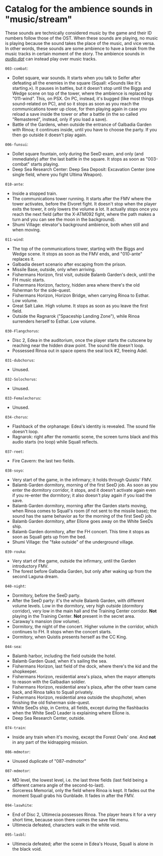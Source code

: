 # Catalog for the ambience sounds in "music/stream"

These sounds are technically considered music by the game and their ID numbers follow those of the OST. When these sounds are playing, no music is playing because the sound takes the place of the music, and vice versa. In other words, these sounds are some ambience to have a break from the music tracks in certain moment of the story. The ambience sounds in [_audio.dat_](catalog.txt) can instead play over music tracks.


`003-combat`:
* Dollet square, war sounds. It starts when you talk to Seifer after defeating all the enemies in the square (Squall: «Sounds like it's starting.»). It pauses in battles, but it doesn't stop until the Biggs and Wedge scene on top of the tower, where the ambience is replaced by "011-wind". This, on PSX. On PC, instead, it's bugged (like most things sound-related on PC), and so it stops as soon as you reach the communications tower up close, for then playing again in case you reload a save inside the tower or after a battle (in the so called "Remastered", instead, only if you load a save).
* Battle of the Gardens, when outside the entrance of Galbadia Garden with Rinoa; it continues inside, until you have to choose the party. If you then go outside it doesn't play again.

`006-funsui`:
* Dollet square fountain, only during the SeeD exam, and only (and immediately) after the last battle in the square. It stops as soon as "003-combat" starts playing.
* Deep Sea Research Center: Deep Sea Deposit: Excavation Center (one single field, where you fight Ultima Weapon).

`010-ante`:
* Inside a stopped train.
* The communications tower running. It starts after the FMV where the tower activates, before the Elvoret fight. It doesn't stop when the player exits the tower, it only lowers the volume a lot. It actually stops once you reach the next field (after the X-ATM092 fight, where the path makes a turn and you can see the moon in the background).
* Shumi Village: elevator's background ambience, both when still and when moving.

`011-wind`:
* The top of the communications tower, starting with the Biggs and Wedge scene. It stops as soon as the FMV ends, and "010-ante" replaces it.
* Galbadia desert scenario after escaping from the prison.
* Missile Base, outside, only when arriving.
* Fishermans Horizon, first visit, outside Balamb Garden's deck, until the FH music starts.
* Fishermans Horizon, factory, hidden area where there's the old fisherman for the side-quest.
* Fishermans Horizon, Horizon Bridge, when carrying Rinoa to Esthar. Low volume.
* Great Salt Lake. High volume. It stops as soon as you leave the first field.
* Outside the Ragnarok ("Spaceship Landing Zone"), while Rinoa surrenders herself to Esthar. Low volume.

`030-Flangchorus`:
* Disc 2, Edea in the auditorium, once the player starts the cutscene by reaching near the hidden draw point. The sound file doesn't loop.
* Possessed Rinoa out in space opens the seal lock #2, freeing Adel.

`031-dubchorus`:
* Unused.

`032-Solochorus`:
* Unused.

`033-Femalechorus`:
* Unused.

`034-chorus`:
* Flashback of the orphanage: Edea's identity is revealed. The sound file doesn't loop.
* Ragnarok: right after the romantic scene, the screen turns black and this audio starts (no loop) while Squall reflects.

`037-reet`:
* Fire Cavern: the last two fields.

`038-soyo`:
* Very start of the game, in the infirmary; it holds through Quistis' FMV.
* Balamb Garden dormitory, morning of the first SeeD job. As soon as you enter the dormitory corridor, it stops, and it doesn't activate again even if you re-enter the dormitory; it also doesn't play again if you load the save.
* Balamb Garden dormitory, morning after the Garden starts moving, when Rinoa comes to Squall's room (if not sent to the missile base); the sound has the same behavior as for the morning of the first SeeD job.
* Balamb Garden dormitory, after Ellone goes away on the White SeeDs ship.
* Balamb Garden dormitory, after the FH concert. This time it stops as soon as Squall gets up from the bed.
* Shumi Village: the "fake outside" of the underground village.

`039-rouka`:
* Very start of the game, outside the infirmary, until the Garden introductory FMV.
* The forest before Galbadia Garden, but only after waking up from the second Laguna dream.

`040-night`:
* Dormitory, before the SeeD party.
* After the SeeD party: it's the whole Balamb Garden, with different volume levels. Low in the dormitory, very high outside (dormitory corridor), very low in the main hall and the Training Center corridor. **Not** playing in the Training Center. **Not** present in the secret area.
* Caraway's mansion (low volume).
* Dormitory, the night of the concert. Higher volume in the corridor, which continues to FH. It stops when the concert starts.
* Dormitory, when Quistis presents herself as the CC King.

`044-sea`:
* Balamb harbor, including the field outside the hotel.
* Balamb Garden Quad, when it's sailing the sea.
* Fishermans Horizon, last field of the dock, where there's the kid and the shopkeeper.
* Fishermans Horizon, residential area's plaza, when the mayor attempts to reason with the Galbadian soldier.
* Fishermans Horizon, residential area's plaza, after the other team came back, and Rinoa talks to Squall privately.
* Fishermans Horizon, residential area outside the shop/hotel, when finishing the old fisherman side-quest.
* White SeeDs ship, in Centra, all fields, except during the flashbacks when the White SeeD Leader is explaining where Ellone is.
* Deep Sea Research Center, outside.

`074-train`:
* Inside any train when it's moving, except the Forest Owls' one. And **not** in any part of the kidnapping mission.

`086-mdmotor`:
* Unused duplicate of "087-mdmotor"

`087-mdmotor`:
* MD level, the lowest level, i.e. the last three fields (last field being a different camera angle of the second-to-last).
* Sorceress Memorial, only the field where Rinoa is kept. It fades out the moment Squall grabs his Gunblade. It fades in after the FMV.

`094-laswhite`:
* End of Disc 2, Ultimecia possesses Rinoa. The player hears it for a very short time, because soon there comes the save file menu.
* Ultimecia defeated, characters walk in the white void.

`095-lasbl`:
* Ultimecia defeated; after the scene in Edea's House, Squall is alone in the black void.
